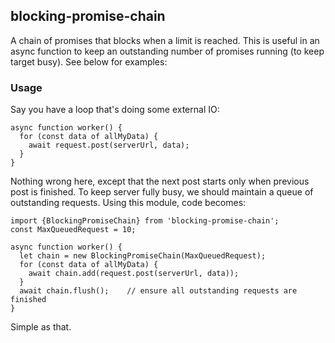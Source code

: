 blocking-promise-chain
--------

A chain of promises that blocks when a limit is reached.  This is useful in an async function to keep an 
outstanding number of promises running (to keep target busy).  See below for examples:

### Usage

Say you have a loop that's doing some external IO:

    async function worker() {
      for (const data of allMyData) {
        await request.post(serverUrl, data);
      }
    }

Nothing wrong here, except that the next post starts only when previous post is finished.  To keep server fully busy, 
we should maintain a queue of outstanding requests.  Using this module, code becomes:


    import {BlockingPromiseChain} from 'blocking-promise-chain';
    const MaxQueuedRequest = 10;
    
    async function worker() {
      let chain = new BlockingPromiseChain(MaxQueuedRequest);
      for (const data of allMyData) {
        await chain.add(request.post(serverUrl, data));
      }
      await chain.flush();    // ensure all outstanding requests are finished
    }

Simple as that.